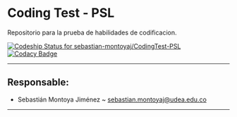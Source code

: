 # Coding Test - PSL
Repositorio para la prueba de habilidades de codificacion.

[ ![Codeship Status for sebastian-montoyaj/CodingTest-PSL](https://app.codeship.com/projects/71822ea0-7d92-0136-76d3-2add4da19089/status?branch=master)](https://app.codeship.com/projects/301169)
[![Codacy Badge](https://api.codacy.com/project/badge/Grade/3380a6d7a9c84903951c4fb64849a08e)](https://www.codacy.com/app/sebastian-montoyaj/CodingTest-PSL?utm_source=github.com&amp;utm_medium=referral&amp;utm_content=sebastian-montoyaj/CodingTest-PSL&amp;utm_campaign=Badge_Grade)

***
## Responsable:
+ Sebastián Montoya Jiménez ~ sebastian.montoyaj@udea.edu.co

***